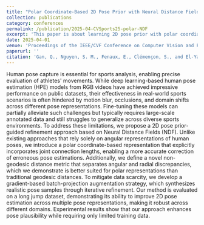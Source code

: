 ```yaml
---
title: "Polar Coordinate-Based 2D Pose Prior with Neural Distance Field"
collection: publications
category: conferences
permalink: /publication/2025-04-CVSports25-polar-NDF
excerpt: 'This paper is about learning 2D pose prior with polar coordiante-based neural distance field.'
date: 2025-04-01
venue: 'Proceedings of the IEEE/CVF Conference on Computer Vision and Pattern Recognition'
paperurl: ''
citation: 'Gan, Q., Nguyen, S. M., Fenaux, E., Clémençon, S., and El-Yacoubi, M. A., Polar Coordinate-Based 2D Pose Prior with Neural Distance Field.'
---
```

Human pose capture is essential for sports analysis, enabling precise evaluation of athletes' movements. While deep learning-based human pose estimation (HPE) models from RGB videos have achieved impressive performance on public datasets, their effectiveness in real-world sports scenarios is often hindered by motion blur, occlusions, and domain shifts across different pose representations. Fine-tuning these models can partially alleviate such challenges but typically requires large-scale annotated data and still struggles to generalize across diverse sports environments. To address these limitations, we propose a 2D pose prior-guided refinement approach based on Neural Distance Fields (NDF). Unlike existing approaches that rely solely on angular representations of human poses, we introduce a polar coordinate-based representation that explicitly incorporates joint connection lengths, enabling a more accurate correction of erroneous pose estimations. Additionally, we define a novel non-geodesic distance metric that separates angular and radial discrepancies, which we demonstrate is better suited for polar representations than traditional geodesic distances. To mitigate data scarcity, we develop a gradient-based batch-projection augmentation strategy, which synthesizes realistic pose samples through iterative refinement. Our method is evaluated on a long jump dataset, demonstrating its ability to improve 2D pose estimation across multiple pose representations, making it robust across different domains. Experimental results show that our approach enhances pose plausibility while requiring only limited training data.
